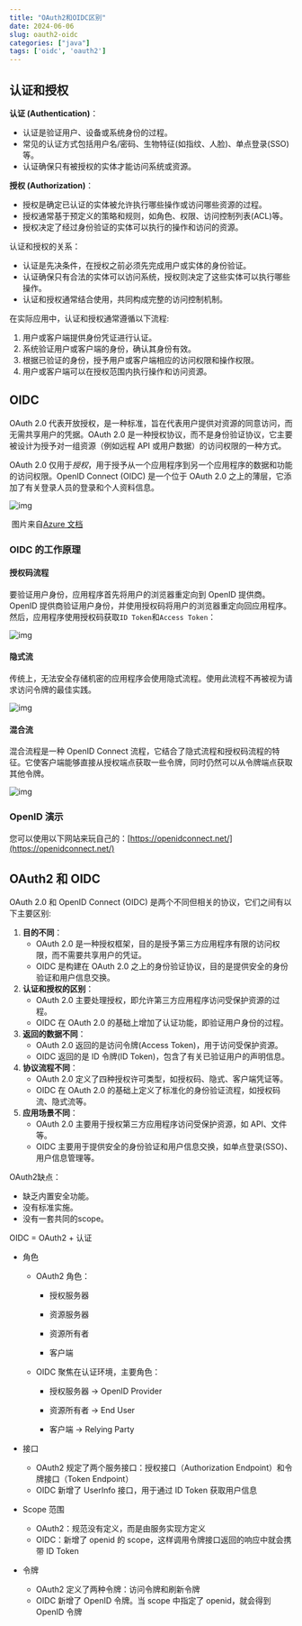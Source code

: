 ```yaml
---
title: "OAuth2和OIDC区别"
date: 2024-06-06
slug: oauth2-oidc
categories: ["java"]
tags: ['oidc', 'oauth2']
---
```


## 认证和授权

**认证 (Authentication)**：

- 认证是验证用户、设备或系统身份的过程。
- 常见的认证方式包括用户名/密码、生物特征(如指纹、人脸)、单点登录(SSO)等。
- 认证确保只有被授权的实体才能访问系统或资源。

**授权 (Authorization)**：

- 授权是确定已认证的实体被允许执行哪些操作或访问哪些资源的过程。
- 授权通常基于预定义的策略和规则，如角色、权限、访问控制列表(ACL)等。
- 授权决定了经过身份验证的实体可以执行的操作和访问的资源。

认证和授权的关系：

- 认证是先决条件，在授权之前必须先完成用户或实体的身份验证。
- 认证确保只有合法的实体可以访问系统，授权则决定了这些实体可以执行哪些操作。
- 认证和授权通常结合使用，共同构成完整的访问控制机制。

在实际应用中，认证和授权通常遵循以下流程:

1. 用户或客户端提供身份凭证进行认证。
2. 系统验证用户或客户端的身份，确认其身份有效。
3. 根据已验证的身份，授予用户或客户端相应的访问权限和操作权限。
4. 用户或客户端可以在授权范围内执行操作和访问资源。



## OIDC

OAuth 2.0 代表开放授权，是一种标准，旨在代表用户提供对资源的同意访问，而无需共享用户的凭据。OAuth 2.0 是一种授权协议，而不是身份验证协议，它主要被设计为授予对一组资源（例如远程 API 或用户数据）的访问权限的一种方式。



OAuth 2.0 仅用于*授权*，用于授予从一个应用程序到另一个应用程序的数据和功能的访问权限。OpenID Connect (OIDC) 是一个位于 OAuth 2.0 之上的薄层，它添加了有关登录人员的登录和个人资料信息。

![img](../../../static/images/oauth2-oidc-01.webp)

​												图片来自[Azure 文档](https://learn.microsoft.com/en-us/azure/active-directory/fundamentals/auth-oidc)

### OIDC 的工作原理

#### 授权码流程

要验证用户身份，应用程序首先将用户的浏览器重定向到 OpenID 提供商。OpenID 提供商验证用户身份，并使用授权码将用户的浏览器重定向回应用程序。然后，应用程序使用授权码获取`ID Token`和`Access Token`：

![img](../../../static/images/oauth2-oidc-02.webp)

#### 隐式流

传统上，无法安全存储机密的应用程序会使用隐式流程。使用此流程不再被视为请求访问令牌的最佳实践。

![img](../../../static/images/oauth2-oidc-03.webp)

#### 混合流

混合流程是一种 OpenID Connect 流程，它结合了隐式流程和授权码流程的特征。它使客户端能够直接从授权端点获取一些令牌，同时仍然可以从令牌端点获取其他令牌。

![img](../../../static/images/oauth2-oidc-04.webp)

### OpenID 演示

您可以使用以下网站来玩自己的：[https://openidconnect.net/](https://openidconnect.net/)

## OAuth2 和 OIDC

OAuth 2.0 和 OpenID Connect (OIDC) 是两个不同但相关的协议，它们之间有以下主要区别:

1. **目的不同**：
   - OAuth 2.0 是一种授权框架，目的是授予第三方应用程序有限的访问权限，而不需要共享用户的凭证。
   - OIDC 是构建在 OAuth 2.0 之上的身份验证协议，目的是提供安全的身份验证和用户信息交换。
2. **认证和授权的区别**：
   - OAuth 2.0 主要处理授权，即允许第三方应用程序访问受保护资源的过程。
   - OIDC 在 OAuth 2.0 的基础上增加了认证功能，即验证用户身份的过程。
3. **返回的数据不同**：
   - OAuth 2.0 返回的是访问令牌(Access Token)，用于访问受保护资源。
   - OIDC 返回的是 ID 令牌(ID Token)，包含了有关已验证用户的声明信息。
4. **协议流程不同**：
   - OAuth 2.0 定义了四种授权许可类型，如授权码、隐式、客户端凭证等。
   - OIDC 在 OAuth 2.0 的基础上定义了标准化的身份验证流程，如授权码流、隐式流等。
5. **应用场景不同**：
   - OAuth 2.0 主要用于授权第三方应用程序访问受保护资源，如 API、文件等。
   - OIDC 主要用于提供安全的身份验证和用户信息交换，如单点登录(SSO)、用户信息管理等。



OAuth2缺点：

- 缺乏内置安全功能。
- 没有标准实施。
- 没有一套共同的scope。



OIDC = OAuth2 + 认证

- 角色

  - OAuth2 角色：

    - 授权服务器

    - 资源服务器

    - 资源所有者

    - 客户端

  - OIDC 聚焦在认证环境，主要角色：

    - 授权服务器 -> OpenID Provider

    - 资源所有者 -> End User

    - 客户端 -> Relying Party

- 接口
  - OAuth2 规定了两个服务接口：授权接口（Authorization Endpoint）和令牌接口（Token Endpoint）
  - OIDC 新增了 UserInfo 接口，用于通过 ID Token 获取用户信息
- Scope 范围
  - OAuth2：规范没有定义，而是由服务实现方定义
  - OIDC：新增了 openid 的 scope，这样调用令牌接口返回的响应中就会携带 ID Token
- 令牌
  - OAuth2 定义了两种令牌：访问令牌和刷新令牌
  - OIDC 新增了 OpenID 令牌。当 scope 中指定了 openid，就会得到 OpenID 令牌
